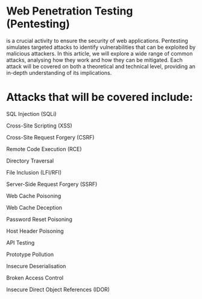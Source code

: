 # Web Penetration Testing (Pentesting) 
is a crucial activity to ensure the security of web applications. Pentesting simulates targeted attacks to identify vulnerabilities that can be exploited by malicious attackers. In this article, we will explore a wide range of common attacks, analysing how they work and how they can be mitigated. Each attack will be covered on both a theoretical and technical level, providing an in-depth understanding of its implications.

# Attacks that will be covered include:

SQL Injection (SQLi)

Cross-Site Scripting (XSS)

Cross-Site Request Forgery (CSRF)

Remote Code Execution (RCE)

Directory Traversal

File Inclusion (LFI/RFI)

Server-Side Request Forgery (SSRF)

Web Cache Poisoning

Web Cache Deception

Password Reset Poisoning

Host Header Poisoning

API Testing

Prototype Pollution

Insecure Deserialisation

Broken Access Control

Insecure Direct Object References (IDOR)

